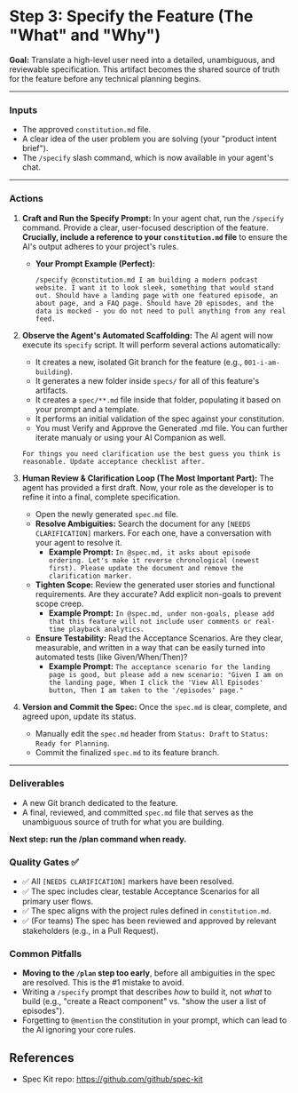 # **Step 3: Specify the Feature (The "What" and "Why")**

**Goal:** Translate a high-level user need into a detailed, unambiguous, and reviewable specification. This artifact becomes the shared source of truth for the feature before any technical planning begins.

---

### **Inputs**

- The approved `constitution.md` file.
- A clear idea of the user problem you are solving (your "product intent brief").
- The `/specify` slash command, which is now available in your agent's chat.

---

### **Actions**

1.  **Craft and Run the Specify Prompt:** In your agent chat, run the `/specify` command. Provide a clear, user-focused description of the feature. **Crucially, include a reference to your `constitution.md` file** to ensure the AI's output adheres to your project's rules.
    *   **Your Prompt Example (Perfect):**
        ```
        /specify @constitution.md I am building a modern podcast website. I want it to look sleek, something that would stand out. Should have a landing page with one featured episode, an about page, and a FAQ page. Should have 20 episodes, and the data is mocked - you do not need to pull anything from any real feed.
        ```

2.  **Observe the Agent's Automated Scaffolding:** The AI agent will now execute its `specify` script. It will perform several actions automatically:
    *   It creates a new, isolated Git branch for the feature (e.g., `001-i-am-building`).
    *   It generates a new folder inside `specs/` for all of this feature's artifacts.
    *   It creates a `spec/**.md` file inside that folder, populating it based on your prompt and a template.
    *   It performs an initial validation of the spec against your constitution.
    *   You must Verify and Approve the Generated .md file. You can further iterate manualy or using your AI Companion as well.
    ```
    For things you need clarification use the best guess you think is reasonable. Update acceptance checklist after.
    ```

3.  **Human Review & Clarification Loop (The Most Important Part):** The agent has provided a first draft. Now, your role as the developer is to refine it into a final, complete specification.
    *   Open the newly generated `spec.md` file.
    *   **Resolve Ambiguities:** Search the document for any `[NEEDS CLARIFICATION]` markers. For each one, have a conversation with your agent to resolve it.
        *   **Example Prompt:** `In @spec.md, it asks about episode ordering. Let's make it reverse chronological (newest first). Please update the document and remove the clarification marker.`
    *   **Tighten Scope:** Review the generated user stories and functional requirements. Are they accurate? Add explicit non-goals to prevent scope creep.
        *   **Example Prompt:** `In @spec.md, under non-goals, please add that this feature will not include user comments or real-time playback analytics.`
    *   **Ensure Testability:** Read the Acceptance Scenarios. Are they clear, measurable, and written in a way that can be easily turned into automated tests (like Given/When/Then)?
        *   **Example Prompt:** `The acceptance scenario for the landing page is good, but please add a new scenario: "Given I am on the landing page, When I click the 'View All Episodes' button, Then I am taken to the '/episodes' page."`

4.  **Version and Commit the Spec:** Once the `spec.md` is clear, complete, and agreed upon, update its status.
    *   Manually edit the `spec.md` header from `Status: Draft` to `Status: Ready for Planning`.
    *   Commit the finalized `spec.md` to its feature branch.

---

### **Deliverables**

- A new Git branch dedicated to the feature.
- A final, reviewed, and committed `spec.md` file that serves as the unambiguous source of truth for what you are building.

**Next step: run the /plan command when ready.**

### **Quality Gates ✅**

- ✅ All `[NEEDS CLARIFICATION]` markers have been resolved.
- ✅ The spec includes clear, testable Acceptance Scenarios for all primary user flows.
- ✅ The spec aligns with the project rules defined in `constitution.md`.
- ✅ (For teams) The spec has been reviewed and approved by relevant stakeholders (e.g., in a Pull Request).

### **Common Pitfalls**

- **Moving to the `/plan` step too early**, before all ambiguities in the spec are resolved. This is the #1 mistake to avoid.
- Writing a `/specify` prompt that describes *how* to build it, not *what* to build (e.g., "create a React component" vs. "show the user a list of episodes").
- Forgetting to `@mention` the constitution in your prompt, which can lead to the AI ignoring your core rules.

## References

- Spec Kit repo: https://github.com/github/spec-kit
